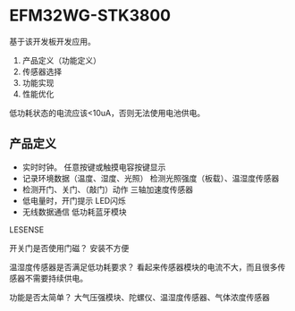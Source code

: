 # EFM32WG-STK3800
基于该开发板开发应用。


1. 产品定义（功能定义）
2. 传感器选择
3. 功能实现
4. 性能优化

低功耗状态的电流应该<10uA，否则无法使用电池供电。

## 产品定义
* 实时时钟。
任意按键或触摸电容按键显示
* 记录环境数据（温度、湿度、光照）
检测光照强度（板载）、温湿度传感器
* 检测开门、关门、（敲门）动作
三轴加速度传感器
* 低电量时，开门提示
LED闪烁
* 无线数据通信
低功耗蓝牙模块

LESENSE

开关门是否使用门磁？
安装不方便

温湿度传感器是否满足低功耗要求？
看起来传感器模块的电流不大，而且很多传感器不需要持续供电。

功能是否太简单？
大气压强模块、陀螺仪、温湿度传感器、气体浓度传感器
